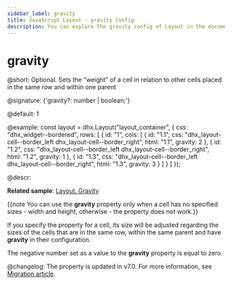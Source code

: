 ```yaml
---
sidebar_label: gravity
title: JavaScript Layout - gravity Config 
description: You can explore the gravity config of Layout in the documentation of the DHTMLX JavaScript UI library. Browse developer guides and API reference, try out code examples and live demos, and download a free 30-day evaluation version of DHTMLX Suite.
---
```


# gravity

@short: Optional. Sets the "weight" of a cell in relation to other cells placed in the same row and within one parent

@signature: {'gravity?: number | boolean;'}

@default: 1

@example:
const layout = dhx.Layout("layout_container", {
    css: "dhx_widget--bordered",
    rows: [
        {
            id: "1",
            cols: [
                {
                    id: "1.1",
                    css: "dhx_layout-cell--border_left dhx_layout-cell--border_right",
                    html: "1.1",
                    gravity: 2
                },
                {
                    id: "1.2",
                    css: "dhx_layout-cell--border_left dhx_layout-cell--border_right",
                    html: "1.2",
                    gravity: 1 
                },
                {
                    id: "1.3",
                    css: "dhx_layout-cell--border_left dhx_layout-cell--border_right",
                    html: "1.3",
                    gravity: 3
                }
            ]
        }
    ]
});

@descr:

**Related sample**: [Layout. Gravity](https://snippet.dhtmlx.com/1u521djj)

{{note You can use the **gravity** property only when a cell has no specified sizes - width and height, otherwise - the property does not work.}}

If you specify the property for a cell, its size will be adjusted regarding the sizes of the cells that are in the same row, within the same parent and have **gravity** in their configuration.  

The negative number set as a value to the **gravity** property is equal to zero.  

@changelog:
The property is updated in v7.0. For more information, see [Migration article](migration.md#65---70).

[comment]: # (@related: layout/initialization.md#initialize-layout)

